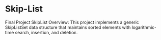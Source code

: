# Skip-List
Final Project SkipList Overview:    This project implements a generic SkipListSet    data structure that maintains sorted elements    with logarithmic-time search, insertion, and deletion.
